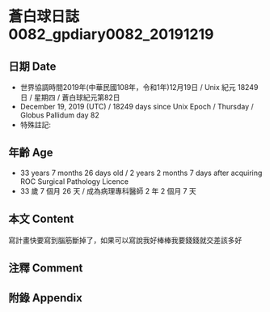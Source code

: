 [_metadata_:encoding]: - "utf-8"
[_metadata_:fileformat]: - "markdown"
[_metadata_:MIME_type]: - "text/plain"
[_metadata_:markdown_version]: - "commonmark version 0.29"
[_metadata_:markdown_spec]: - "https://spec.commonmark.org/0.29/"

# 蒼白球日誌0082_gpdiary0082_20191219 #

## 日期 Date ##

* 世界協調時間2019年(中華民國108年，令和1年)12月19日 / Unix 紀元 18249 日 / 星期四 / 蒼白球紀元第82日
* December 19, 2019 (UTC) / 18249 days since Unix Epoch / Thursday / Globus Pallidum day 82
* 特殊註記:

## 年齡 Age ##

* 33 years 7 months 26 days old / 2 years 2 months 7 days after acquiring ROC Surgical Pathology Licence
* 33 歲 7 個月 26 天 / 成為病理專科醫師 2 年 2 個月 7 天

## 本文 Content ##

寫計畫快要寫到腦筋斷掉了，如果可以寫說我好棒棒我要錢錢就交差該多好    

## 注釋 Comment ##


## 附錄 Appendix ##

